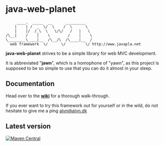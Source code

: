 # java-web-planet
```
     ____.  _____  __      _________   
    |    | /  _  \/  \    /  \      \  
    |    |/  /_\  \   \/\/   /   |   \ 
/\__|    /    |    \        /    |    \ 
\________\____|__  /\__/\  /\____|__  /
  web framework  \/      \/         \/ http://www.javapla.net
```

**java-web-planet** strives to be a simple library for web MVC development. 

It is abbreviated "**jawn**", which is a homophone of "yawn", as this project is supposed to be so simple to use
that you can do it almost in your sleep.

## Documentation
Head over to the **[wiki](https://github.com/MTDdk/jawn/wiki)** for a thorough walk-through.

If you ever want to try this framework out for yourself or in the wild, do not hesitate to give me a ping alvn@alvn.dk

## Latest version
[![Maven Central](https://maven-badges.herokuapp.com/maven-central/net.javapla.jawn/jawn-core/badge.svg)](https://maven-badges.herokuapp.com/maven-central/net.javapla.jawn/jawn-core)

